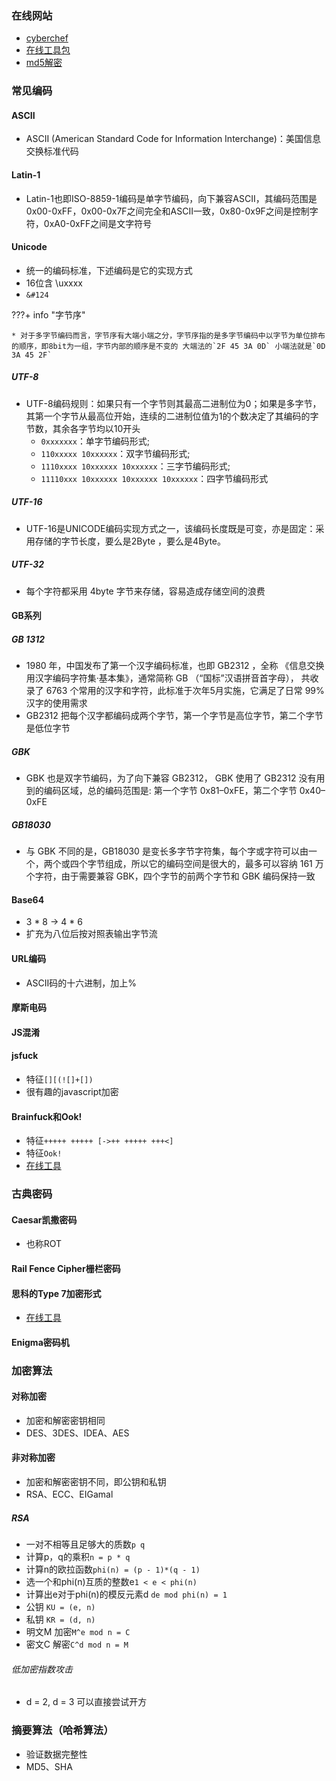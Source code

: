 ### 在线网站
* [cyberchef](https://icyberchef.com/)
* [在线工具包](http://www.hiencode.com/)
* [md5解密](https://www.cmd5.com/)

### 常见编码
#### ASCII
* ASCII (American Standard Code for Information Interchange)：美国信息交换标准代码
#### Latin-1
* Latin-1也即ISO-8859-1编码是单字节编码，向下兼容ASCII，其编码范围是0x00-0xFF，0x00-0x7F之间完全和ASCII一致，0x80-0x9F之间是控制字符，0xA0-0xFF之间是文字符号

#### Unicode
* 统一的编码标准，下述编码是它的实现方式
* 16位含 \uxxxx
* `&#124`

???+ info "字节序"

    * 对于多字节编码而言，字节序有大端小端之分，字节序指的是多字节编码中以字节为单位排布的顺序，即8bit为一组，字节内部的顺序是不变的 大端法的`2F 45 3A 0D` 小端法就是`0D 3A 45 2F`

##### UTF-8
* UTF-8编码规则：如果只有一个字节则其最高二进制位为0；如果是多字节，其第一个字节从最高位开始，连续的二进制位值为1的个数决定了其编码的字节数，其余各字节均以10开头
  * `0xxxxxxx`：单字节编码形式;
  * `110xxxxx 10xxxxxx`：双字节编码形式;
  * `1110xxxx 10xxxxxx 10xxxxxx`：三字节编码形式;
  * `11110xxx 10xxxxxx 10xxxxxx 10xxxxxx`：四字节编码形式
##### UTF-16
* UTF-16是UNICODE编码实现方式之一，该编码长度既是可变，亦是固定：采用存储的字节长度，要么是2Byte ，要么是4Byte。
##### UTF-32
* 每个字符都采用 4byte 字节来存储，容易造成存储空间的浪费

#### GB系列
##### GB 1312
* 1980 年，中国发布了第一个汉字编码标准，也即 GB2312 ，全称 《信息交换用汉字编码字符集·基本集》，通常简称 GB （“国标”汉语拼音首字母）， 共收录了 6763 个常用的汉字和字符，此标准于次年5月实施，它满足了日常 99% 汉字的使用需求
* GB2312 把每个汉字都编码成两个字节，第一个字节是高位字节，第二个字节是低位字节

##### GBK
* GBK 也是双字节编码，为了向下兼容 GB2312， GBK 使用了 GB2312 没有用到的编码区域，总的编码范围是: 第一个字节 0x81–0xFE，第二个字节 0x40–0xFE

##### GB18030
* 与 GBK 不同的是，GB18030 是变长多字节字符集，每个字或字符可以由一个，两个或四个字节组成，所以它的编码空间是很大的，最多可以容纳 161 万个字符，由于需要兼容 GBK，四个字节的前两个字节和 GBK 编码保持一致

#### Base64
* 3 * 8 -> 4 * 6
* 扩充为八位后按对照表输出字节流

#### URL编码
* ASCII码的十六进制，加上%

#### 摩斯电码

#### JS混淆 

#### jsfuck
* 特征`[][(![]+[])`
* 很有趣的javascript加密

#### Brainfuck和Ook!
* 特征`+++++ +++++ [->++ +++++ +++<]`
* 特征`Ook!`
* [在线工具](https://www.splitbrain.org/services/ook)

### 古典密码
#### Caesar凯撒密码
* 也称ROT
#### Rail Fence Cipher栅栏密码

#### 思科的Type 7加密形式
* [在线工具](http://www.atoolbox.net/Tool.php?Id=992)

#### Enigma密码机
### 加密算法
#### 对称加密
* 加密和解密密钥相同
* DES、3DES、IDEA、AES

#### 非对称加密
* 加密和解密密钥不同，即公钥和私钥
* RSA、ECC、EIGamal
##### RSA
* 一对不相等且足够大的质数`p q`
* 计算p，q的乘积`n = p * q`
* 计算n的欧拉函数`phi(n) = (p - 1)*(q - 1)`
* 选一个和phi(n)互质的整数e`1 < e < phi(n)`
* 计算出e对于phi(n)的模反元素d `de mod phi(n) = 1`
* 公钥 `KU = (e, n)`
* 私钥 `KR = (d, n)`
* 明文M 加密`M^e mod n = C`
* 密文C 解密`C^d mod n = M`
###### 低加密指数攻击
* d = 2, d = 3 可以直接尝试开方

### 摘要算法（哈希算法）
* 验证数据完整性
* MD5、SHA